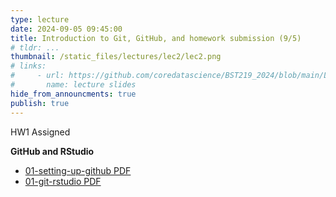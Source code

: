 ```yaml
---
type: lecture
date: 2024-09-05 09:45:00
title: Introduction to Git, GitHub, and homework submission (9/5)
# tldr: ...
thumbnail: /static_files/lectures/lec2/lec2.png
# links:
#     - url: https://github.com/coredatascience/BST219_2024/blob/main/Lecture_Slides/Lecture_02.pdf
#       name: lecture slides
hide_from_announcments: true
publish: true
---
```

HW1 Assigned

**GitHub and RStudio**
- [01-setting-up-github PDF](https://github.com/coredatascience/BST219_2024/blob/main/02_git-and-github/01-setting-up-github.pdf)
- [01-git-rstudio PDF](https://github.com/coredatascience/BST219_2024/blob/main/02_git-and-github/02-git-rstudio.pdf)
